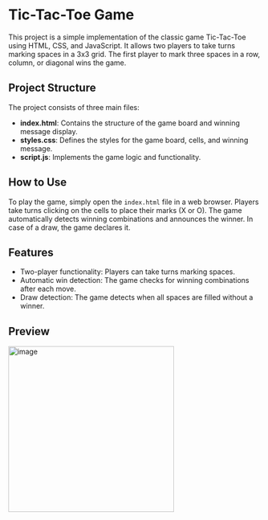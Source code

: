 # Tic-Tac-Toe Game

This project is a simple implementation of the classic game Tic-Tac-Toe using HTML, CSS, and JavaScript. It allows two players to take turns marking spaces in a 3x3 grid. The first player to mark three spaces in a row, column, or diagonal wins the game.

## Project Structure

The project consists of three main files:

- **index.html**: Contains the structure of the game board and winning message display.
- **styles.css**: Defines the styles for the game board, cells, and winning message.
- **script.js**: Implements the game logic and functionality.

## How to Use

To play the game, simply open the `index.html` file in a web browser. Players take turns clicking on the cells to place their marks (X or O). The game automatically detects winning combinations and announces the winner. In case of a draw, the game declares it.

## Features

- Two-player functionality: Players can take turns marking spaces.
- Automatic win detection: The game checks for winning combinations after each move.
- Draw detection: The game detects when all spaces are filled without a winner.

## Preview
<img width="330" alt="image" src="https://github.com/Courtneyquinn123/TicTacToe/assets/49349562/e4a5f732-a399-4f6f-9a5b-49180f711d07">

